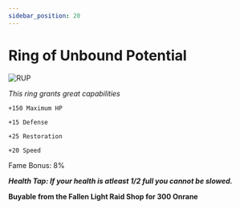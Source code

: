 ```yaml
---
sidebar_position: 20
---
```


# Ring of Unbound Potential

![RUP](https://vwiki.valorserver.com/api/item/picture/ring%20of%20unbound%20potential)

<i>This ring grants great capabilities</i>

    +150 Maximum HP
    
    +15 Defense
    
    +25 Restoration
    
    +20 Speed
    
Fame Bonus: 8%

***Health Tap: If your health is atleast 1/2 full you cannot be slowed.***

**Buyable from the Fallen Light Raid Shop for 300 Onrane**
